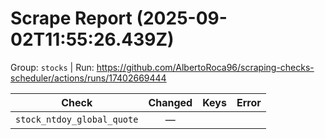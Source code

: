# Scrape Report (2025-09-02T11:55:26.439Z)

Group: `stocks`  |  Run: https://github.com/AlbertoRoca96/scraping-checks-scheduler/actions/runs/17402669444

| Check | Changed | Keys | Error |
|---|:---:|:--|:--|
| `stock_ntdoy_global_quote` | — |  |  |
